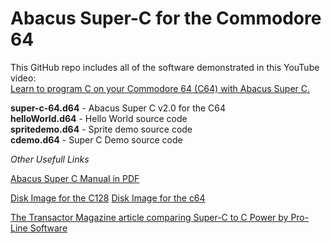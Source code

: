 # Abacus Super-C for the Commodore 64
This GitHub repo includes all of the software demonstrated in this YouTube video:  
[Learn to program C on your Commodore 64 (C64) with Abacus Super C.](https://youtu.be/26LB_7jJBTo)

**super-c-64.d64** - Abacus Super C v2.0 for the C64  
**helloWorld.d64** - Hello World source code  
**spritedemo.d64** - Sprite demo source code  
**cdemo.d64** - Super C Demo source code  

*Other Usefull Links*
  
[Abacus Super C Manual in PDF](https://archive.org/details/Super-C_1986_Abacus)  

[Disk Image for the C128](https://commodore.software/downloads/download/783-c128-c/16326-super-c-128-v3-02a)
[Disk Image for the c64](https://commodore.software/downloads/download/100-c/15347-abacus-super-c-64-v2-03)

[The Transactor Magazine article comparing Super-C to C Power by Pro-Line Software](https://www.commodore.ca/wp-content/uploads/2015/12/the_transactor_vol07_05_1987_mar-www-commodore-ca.pdf)
